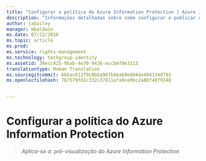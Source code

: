 ```yaml
---
title: "Configurar a política do Azure Information Protection | Azure Information Protection"
description: "Informações detalhadas sobre como configurar e publicar a política do Azure Information Protection."
author: cabailey
manager: mbaldwin
ms.date: 07/12/2016
ms.topic: article
ms.prod: 
ms.service: rights-management
ms.technology: techgroup-identity
ms.assetid: 38ecc425-9bab-4e70-9436-eccbef0e3113
translationtype: Human Translation
ms.sourcegitcommit: 6bbac611f9c8bba96fbbba69e8044e494134d792
ms.openlocfilehash: 767579fd2c332c37811afa9ce0bc2a8bf48f9348


---
```


# Configurar a política do Azure Information Protection 

>*Aplica-se a: pré-visualização do Azure Information Protection*




<!--HONumber=Sep16_HO1-->


